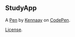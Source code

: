 StudyApp
--------


A [Pen](https://codepen.io/kennaay/pen/MWJXGYe) by [Kennaay](https://codepen.io/kennaay) on [CodePen](https://codepen.io).

[License](https://codepen.io/kennaay/pen/MWJXGYe/license).